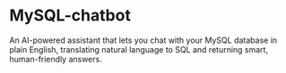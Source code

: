 # MySQL-chatbot
An AI-powered assistant that lets you chat with your MySQL database in plain English, translating natural language to SQL and returning smart, human-friendly answers.
